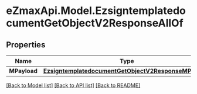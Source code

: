 
# eZmaxApi.Model.EzsigntemplatedocumentGetObjectV2ResponseAllOf

## Properties

Name | Type | Description | Notes
------------ | ------------- | ------------- | -------------
**MPayload** | [**EzsigntemplatedocumentGetObjectV2ResponseMPayload**](EzsigntemplatedocumentGetObjectV2ResponseMPayload.md) |  | 

[[Back to Model list]](../README.md#documentation-for-models)
[[Back to API list]](../README.md#documentation-for-api-endpoints)
[[Back to README]](../README.md)


